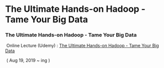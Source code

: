 # The Ultimate Hands-on Hadoop - Tame Your Big Data

### The Ultimate Hands-on Hadoop - Tame Your Big Data

​	Online Lecture (Udemy) : [The Ultimate Hands-on Hadoop - Tame Your Big Data](https://www.udemy.com/the-ultimate-hands-on-hadoop-tame-your-big-data/) 

​	( Aug 19, 2019 ~ ing )


